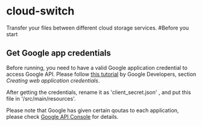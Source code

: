 # cloud-switch
Transfer your files between different cloud storage services.
#Before you start
## Get Google app credentials
Before running, you need to have a valid Google application credential to access Google API. Please follow [this tutorial](https://developers.google.com/identity/protocols/OAuth2WebServer) by Google Developers, section *Creating web application credentials*.

After getting the credentials, rename it as 'client_secret.json' , and put this file in '/src/main/resources'. 

Please note that Google has given certain qoutas to each application, please check [Google API Console](https://console.developers.google.com/) for details. 
